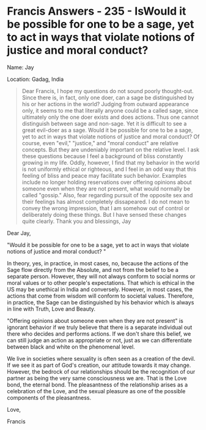 # Francis Answers - 235 - IsWould it be possible for one to be a sage, yet to act in ways that violate notions of justice and moral conduct? 

Name: Jay 

Location: Gadag, India 


>Dear Francis, I hope my questions do not sound poorly thought-out. Since there is, in fact, only one doer, can a sage be distinguished by his or her actions in the world? Judging from outward appearance only, it seems to me that literally anyone could be a called sage, since ultimately only the one doer exists and does actions. Thus one cannot distinguish between sage and non-sage. Yet it is difficult to see a great evil-doer as a sage. Would it be possible for one to be a sage, yet to act in ways that violate notions of justice and moral conduct? Of course, even "evil," "justice," and "moral conduct" are relative concepts. But they are undeniably important on the relative level. I ask these questions because I feel a background of bliss constantly growing in my life. Oddly, however, I find that my behavior in the world is not uniformly ethical or righteous, and I feel in an odd way that this feeling of bliss and peace may facilitate such behavior. Examples include no longer holding reservations over offering opinions about someone even when they are not present, what would normally be called "gossip." Also, fear regarding pursuit of the opposite sex and their feelings has almost completely dissapeared. I do not mean to convey the wrong impression, that I am somehow out of control or deliberately doing these things. But I have sensed these changes quite clearly. Thank you and blessings, Jay

Dear Jay,

"Would it be possible for one to be a sage, yet to act in ways that violate notions of justice and moral conduct? "

In theory, yes, in practice, in most cases, no, because the actions of the Sage flow directly from the Absolute, and not from the belief to be a separate person. However, they will not always conform to social norms or moral values or to other people's expectations. That which is ethical in the US may be unethical in India and conversely. However, in most cases, the actions that come from wisdom will conform to societal values. Therefore, in practice, the Sage can be distinguished by his behavior which is always in line with Truth, Love and Beauty.

"Offering opinions about someone even when they are not present" is ignorant behavior if we truly believe that there is a separate individual out there who decides and performs actions. If we don't share this belief, we can still judge an action as appropriate or not, just as we can differentiate between black and white on the phenomenal level.

We live in societies where sexuality is often seen as a creation of the devil. If we see it as part of God's creation, our attitude towards it may change. However, the bedrock of our relationships should be the recognition of our partner as being the very same consciousness we are. That is the Love bond, the eternal bond. The pleasantness of the relationship arises as a celebration of the Love, and the sexual pleasure as one of the possible components of the pleasantness.

Love,

Francis

